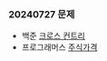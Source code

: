 ### 20240727 문제
- 백준
[크로스 컨트리](https://www.acmicpc.net/problem/9017)
- 프로그래머스
[주식가격](https://school.programmers.co.kr/learn/courses/30/lessons/42584)
